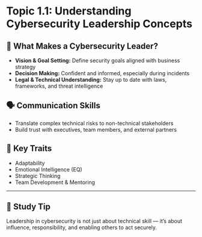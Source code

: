 # Topic 1.1: Understanding Cybersecurity Leadership Concepts

## 👤 What Makes a Cybersecurity Leader?

- **Vision & Goal Setting:** Define security goals aligned with business strategy
- **Decision Making:** Confident and informed, especially during incidents
- **Legal & Technical Understanding:** Stay up to date with laws, frameworks, and threat intelligence

## 🗣️ Communication Skills
- Translate complex technical risks to non-technical stakeholders
- Build trust with executives, team members, and external partners

## 📌 Key Traits
- Adaptability
- Emotional Intelligence (EQ)
- Strategic Thinking
- Team Development & Mentoring

---

## 🧠 Study Tip
Leadership in cybersecurity is not just about technical skill — it’s about influence, responsibility, and enabling others to act securely.
